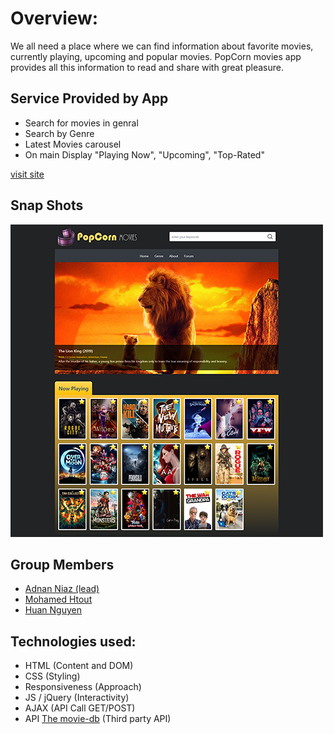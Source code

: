 # Overview:
We all need a place where we can find information about favorite movies, currently playing, upcoming and popular movies. PopCorn movies app provides all this information to read and share with great pleasure.

## Service Provided by App
  -  Search for movies in genral
  -  Search by Genre
  -  Latest Movies carousel
  -  On main Display "Playing Now", "Upcoming", "Top-Rated"
  
[visit site](https://adnanniaz77.github.io/PopCorn/)

## Snap Shots
![movies](./assets/images/app_snap.jpg)

## Group Members
  -  [Adnan Niaz (lead)](https://www.linkedin.com/in/adnanniaz77/)
  -  [Mohamed Htout](https://www.linkedin.com/in/mohamedhtout/) 
  -  [Huan Nguyen](https://www.linkedin.com/in/huan-nguyen-8a0ab647/)

## Technologies used:
  - HTML (Content and DOM)
  - CSS (Styling)
  - Responsiveness (Approach)
  - JS / jQuery (Interactivity)
  - AJAX (API Call GET/POST)
  - API [The movie-db](https://www.themoviedb.org/) (Third party API)
